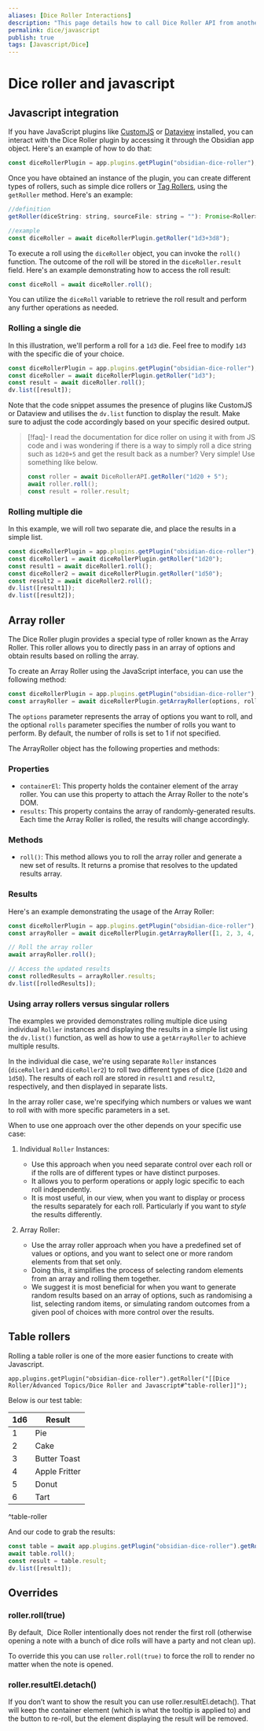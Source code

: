 ```yaml
---
aliases: [Dice Roller Interactions]
description: "This page details how to call Dice Roller API from another plugin that supports Javascript."
permalink: dice/javascript
publish: true
tags: [Javascript/Dice]
---
```


# Dice roller and javascript

## Javascript integration

If you have JavaScript plugins like [CustomJS](https://github.com/saml-dev/obsidian-custom-js "Github") or [Dataview](https://github.com/blacksmithgu/obsidian-dataview "Github") installed, you can interact with the Dice Roller plugin by accessing it through the Obsidian app object. Here's an example of how to do that:

```javascript
const diceRollerPlugin = app.plugins.getPlugin("obsidian-dice-roller");
```

Once you have obtained an instance of the plugin, you can create different types of rollers, such as simple dice rollers or [Tag Rollers](Dice%20Roller/Advanced%20topics/Dataview%20in%20Dice%20Roller.md#Tag%20Rollers), using the `getRoller` method. Here's an example:

```javascript
//definition
getRoller(diceString: string, sourceFile: string = ""): Promise<Roller>;

//example
const diceRoller = await diceRollerPlugin.getRoller("1d3+3d8");
```

To execute a roll using the `diceRoller` object, you can invoke the `roll()` function. The outcome of the roll will be stored in the `diceRoller.result` field. Here's an example demonstrating how to access the roll result:

```js
const diceRoll = await diceRoller.roll();
```

You can utilize the `diceRoll` variable to retrieve the roll result and perform any further operations as needed.

### Rolling a single die

In this illustration, we'll perform a roll for a `1d3` die. Feel free to modify `1d3` with the specific die of your choice.

```javascript
const diceRollerPlugin = app.plugins.getPlugin("obsidian-dice-roller");
const diceRoller = await diceRollerPlugin.getRoller("1d3");
const result = await diceRoller.roll();
dv.list([result]);
```

Note that the code snippet assumes the presence of plugins like CustomJS or Dataview and utilises the `dv.list` function to display the result. Make sure to adjust the code accordingly based on your specific desired output.


>[!faq]- I read the documentation for dice roller on using it with from JS code and i was wondering if there is a way to simply roll a dice string such as `1d20+5` and get the result back as a number?
> Very simple! Use something like below.
> ```js
> const roller = await DiceRollerAPI.getRoller("1d20 + 5");
> await roller.roll();
> const result = roller.result;
> ```

### Rolling multiple die

In this example, we will roll two separate die, and place the results in a simple list.

```js
const diceRollerPlugin = app.plugins.getPlugin("obsidian-dice-roller");
const diceRoller1 = await diceRollerPlugin.getRoller("1d20");
const result1 = await diceRoller1.roll();
const diceRoller2 = await diceRollerPlugin.getRoller("1d50");
const result2 = await diceRoller2.roll();
dv.list([result1]);
dv.list([result2]);
```

## Array roller

The Dice Roller plugin provides a special type of roller known as the Array Roller. This roller allows you to directly pass in an array of options and obtain results based on rolling the array.

To create an Array Roller using the JavaScript interface, you can use the following method:

```js
const diceRollerPlugin = app.plugins.getPlugin("obsidian-dice-roller");
const arrayRoller = await diceRollerPlugin.getArrayRoller(options, rolls);
```

The `options` parameter represents the array of options you want to roll, and the optional `rolls` parameter specifies the number of rolls you want to perform. By default, the number of rolls is set to 1 if not specified.

The ArrayRoller object has the following properties and methods:

### Properties

-   `containerEl`: This property holds the container element of the array roller. You can use this property to attach the Array Roller to the note's DOM.
-   `results`: This property contains the array of randomly-generated results. Each time the Array Roller is rolled, the results will change accordingly.

### Methods

-   `roll()`: This method allows you to roll the array roller and generate a new set of results. It returns a promise that resolves to the updated results array.

### Results

Here's an example demonstrating the usage of the Array Roller:

```js
const diceRollerPlugin = app.plugins.getPlugin("obsidian-dice-roller");
const arrayRoller = await diceRollerPlugin.getArrayRoller([1, 2, 3, 4, 5], 2);

// Roll the array roller
await arrayRoller.roll();

// Access the updated results
const rolledResults = arrayRoller.results;
dv.list([rolledResults]);
```

### Using array rollers versus singular rollers

The examples we provided demonstrates rolling multiple dice using individual `Roller` instances and displaying the results in a simple list using the `dv.list()` function, as well as how to use a `getArrayRoller` to achieve multiple results.

In the individual die case, we're using separate `Roller` instances (`diceRoller1` and `diceRoller2`) to roll two different types of dice (`1d20` and `1d50`). The results of each roll are stored in `result1` and `result2`, respectively, and then displayed in separate lists. 

In the array roller case, we're specifying which numbers or values we want to roll with with more specific parameters in a set. 

When to use one approach over the other depends on your specific use case:

1. Individual `Roller` Instances:
    - Use this approach when you need separate control over each roll or if the rolls are of different types or have distinct purposes.
    - It allows you to perform operations or apply logic specific to each roll independently.
    - It is most useful, in our view, when you want to display or process the results separately for each roll. Particularly if you want to *style* the results differently.

2. Array Roller:
    - Use the array roller approach when you have a predefined set of values or options, and you want to select one or more random elements from that set only.
    - Doing this, it simplifies the process of selecting random elements from an array and rolling them together.
    - We suggest it is most beneficial for when you want to generate random results based on an array of options, such as randomising a list, selecting random items, or simulating random outcomes from a given pool of choices with more control over the results.

## Table rollers

Rolling a table roller is one of the more easier functions to create with Javascript.

`app.plugins.getPlugin("obsidian-dice-roller").getRoller("[[Dice Roller/Advanced Topics/Dice Roller and Javascript#^table-roller]]");`

Below is our test table:


| 1d6 | Result        |
| ----------- | ------------- |
| 1           | Pie           |
| 2           | Cake          |
| 3           | Butter Toast  |
| 4           | Apple Fritter |
| 5           | Donut         |
| 6           | Tart          |
^table-roller

And our code to grab the results:

```js
const table = await app.plugins.getPlugin("obsidian-dice-roller").getRoller("[[Dice Roller/Advanced Topics/Dice Roller and Javascript#^table-roller]]")
await table.roll();
const result = table.result;
dv.list([result]);
```

## Overrides

### roller.roll(true)

By default,  Dice Roller intentionally does not render the first roll (otherwise opening a note with a bunch of dice rolls will have a party and not clean up). 

To override this you can use `roller.roll(true)` to force the roll to render no matter when the note is opened.

### roller.resultEl.detach()

If you don’t want to show the result you can use roller.resultEl.detach(). That will keep the container element (which is what the tooltip is applied to) and the button to re-roll, but the element displaying the result will be removed.